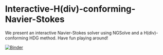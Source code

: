 # Interactive-H(div)-conforming-Navier-Stokes
We present an interactive Navier-Stokes solver using NGSolve and a H(div)-conforming HDG method. Have fun playing around!

[![Binder](https://mybinder.org/badge_logo.svg)](https://mybinder.org/v2/gh/Spiegeldondi/interactive-navier-stokes/main?labpath=navier_stokes_hdiv.ipynb)

